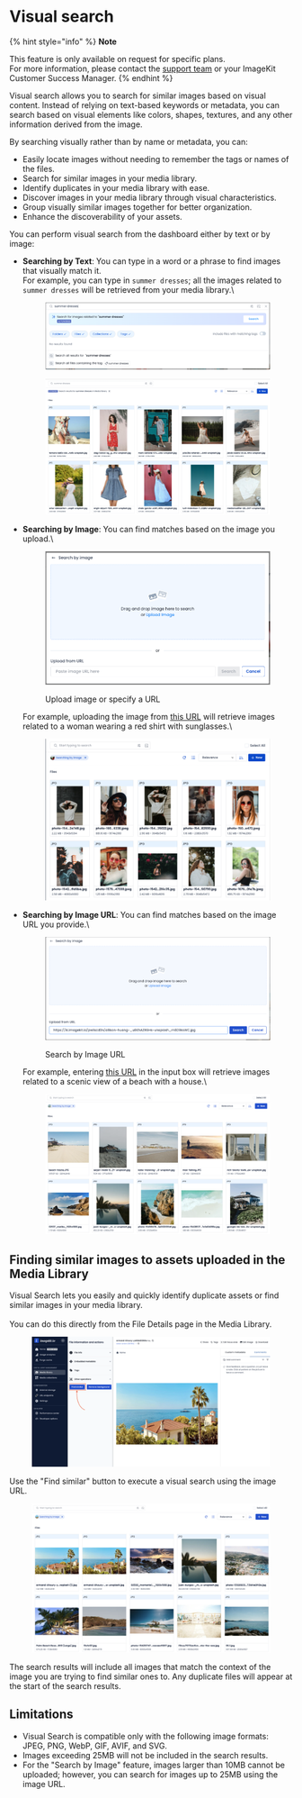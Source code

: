 # Visual search

{% hint style="info" %}
**Note**

This feature is only available on request for specific plans.\
For more information, please contact the [support team](mailto:support@imagekit.io) or your ImageKit Customer Success Manager.
{% endhint %}

Visual search allows you to search for similar images based on visual content. Instead of relying on text-based keywords or metadata, you can search based on visual elements like colors, shapes, textures, and any other information derived from the image.

By searching visually rather than by name or metadata, you can:

* Easily locate images without needing to remember the tags or names of the files.
* Search for similar images in your media library.
* Identify duplicates in your media library with ease.
* Discover images in your media library through visual characteristics.
* Group visually similar images together for better organization.
* Enhance the discoverability of your assets.

You can perform visual search from the dashboard either by text or by image:

*   **Searching by Text**: You can type in a word or a phrase to find images that visually match it.\
    For example, you can type in `summer dresses`; all the images related to `summer dresses` will be retrieved from your media library.\
    

    <figure><img src="../.gitbook/assets/visual-search/text_search.png" alt=""><figcaption></figcaption></figure>

    <figure><img src="../.gitbook/assets/visual-search/text_search_results.png" alt=""><figcaption></figcaption></figure>
*   **Searching by Image**: You can find matches based on the image you upload.\

    <figure><img src="../.gitbook/assets/visual-search/search_by_image.png" alt=""><figcaption><p>Upload image or specify a URL</p></figcaption></figure>

    For example, uploading the image from [this URL](https://ik.imagekit.io/demo/img/photo-1491972690050-ba117db4dc09_9_0DBlXmS.jpeg) will retrieve images related to a woman wearing a red shirt with sunglasses.\


    <figure><img src="../.gitbook/assets/visual-search/image_search_results.png" alt=""><figcaption></figcaption></figure>
*   **Searching by Image URL**: You can find matches based on the image URL you provide.\


    <figure><img src="../.gitbook/assets/visual-search/search_by_image_url.png" alt=""><figcaption><p>Search by Image URL</p></figcaption></figure>



    For example, entering [this URL](https://ik.imagekit.io/demo/img/allison-huang-_u8KhAZRGHs-unsplash_rn6D9ksWC.jpg) in the input box will retrieve images related to a scenic view of a beach with a house.\


    <figure><img src="../.gitbook/assets/visual-search/image_url_search_results.png" alt=""><figcaption></figcaption></figure>

## Finding similar images to assets uploaded in the Media Library

Visual Search lets you easily and quickly identify duplicate assets or find similar images in your media library.\
\
You can do this directly from the File Details page in the Media Library.

<figure><img src="../.gitbook/assets/visual-search/file_details_page.png" alt=""><figcaption></figcaption></figure>

Use the "Find similar" button to execute a visual search using the image URL.

<figure><img src="../.gitbook/assets/visual-search/similar_image_search.png" alt=""><figcaption></figcaption></figure>

The search results will include all images that match the context of the image you are trying to find similar ones to.
Any duplicate files will appear at the start of the search results.

## Limitations

* Visual Search is compatible only with the following image formats: JPEG, PNG, WebP, GIF, AVIF, and SVG.
* Images exceeding 25MB will not be included in the search results.
* For the "Search by Image" feature, images larger than 10MB cannot be uploaded; however, you can search for images up to 25MB using the image URL.
